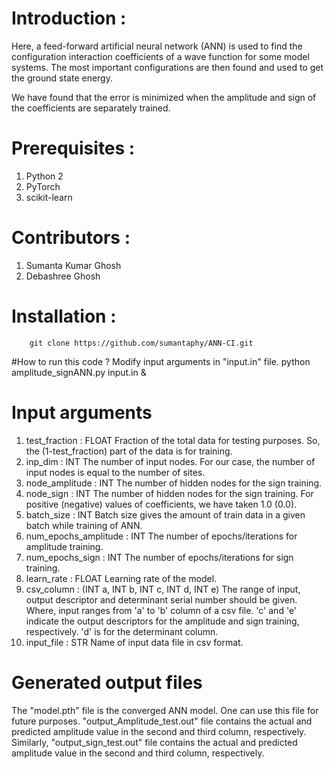 # Introduction :

Here, a feed-forward artificial neural network (ANN) is used to find the configuration interaction coefficients of a wave function for some model systems. The most important configurations are then found and used to get the ground state energy.

We have found that the error is minimized when the amplitude and sign of the coefficients are separately trained.
# Prerequisites :
1. Python 2
2. PyTorch
3. scikit-learn

# Contributors :
1. Sumanta Kumar Ghosh
2. Debashree Ghosh

# Installation :
        git clone https://github.com/sumantaphy/ANN-CI.git

#How to run this code ?
Modify input arguments in "input.in" file.
python amplitude_signANN.py input.in &

# Input arguments
1. test_fraction                :       FLOAT
                                        Fraction of the total data for testing purposes. So, the (1-test_fraction) part of the data is for training.
2. inp_dim                      :       INT
                                        The number of input nodes. For our case, the number of input nodes is equal to the number of sites.
3. node_amplitude               :       INT
                                        The number of hidden nodes for the sign training.
4. node_sign                    :       INT
                                        The number of hidden nodes for the sign training. For positive (negative) values of coefficients, we have taken 1.0 (0.0).
5. batch_size                   :       INT
                                        Batch size gives the amount of train data in a given batch while training of ANN.
6. num_epochs_amplitude         :       INT
                                        The number of epochs/iterations for amplitude training.
7. num_epochs_sign              :       INT
                                        The number of epochs/iterations for sign training.
8. learn_rate                   :       FLOAT
                                        Learning rate of the model.
9. csv_column                   :       (INT a, INT b, INT c, INT d, INT e)
                                        The range of input, output descriptor and determinant serial number should be given. Where, input ranges from 'a' to 'b' column of a csv file.
                                        'c' and 'e' indicate the output descriptors for the amplitude and sign training, respectively. 'd' is for the determinant column.
10. input_file                  :       STR
                                        Name of input data file in csv format.

# Generated output files

The "model.pth" file is the converged ANN model. One can use this file for future purposes. "output_Amplitude_test.out" file contains the actual and predicted amplitude value in the second and third column, respectively. Similarly, "output_sign_test.out" file contains the actual and predicted amplitude value in the second and third column, respectively.
